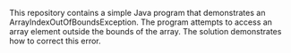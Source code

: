 This repository contains a simple Java program that demonstrates an ArrayIndexOutOfBoundsException. The program attempts to access an array element outside the bounds of the array.  The solution demonstrates how to correct this error.